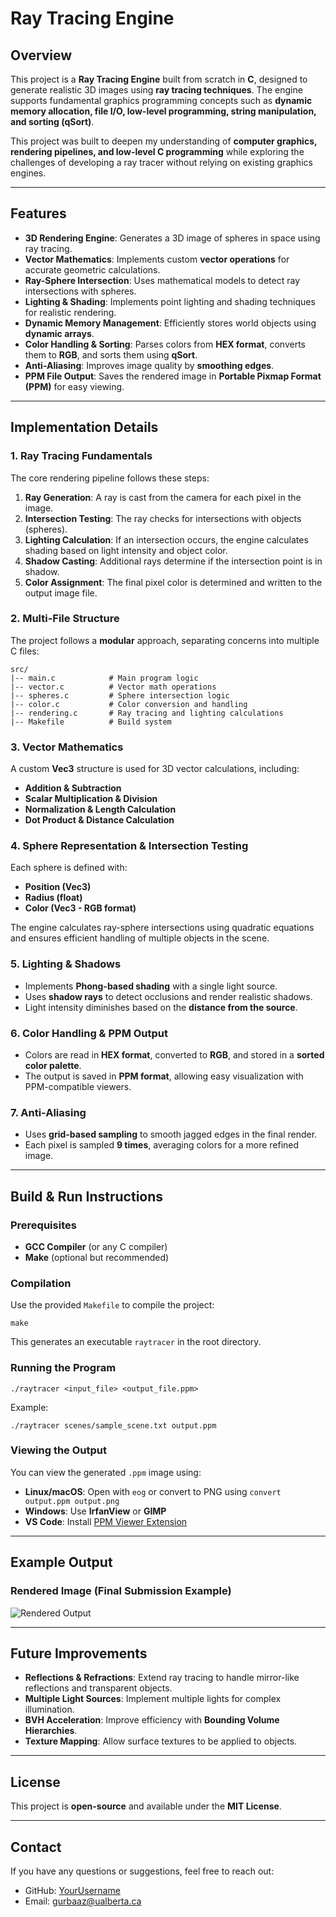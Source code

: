 # Ray Tracing Engine

## Overview
This project is a **Ray Tracing Engine** built from scratch in **C**, designed to generate realistic 3D images using **ray tracing techniques**. The engine supports fundamental graphics programming concepts such as **dynamic memory allocation, file I/O, low-level programming, string manipulation, and sorting (qSort)**.

This project was built to deepen my understanding of **computer graphics, rendering pipelines, and low-level C programming** while exploring the challenges of developing a ray tracer without relying on existing graphics engines.

---

## Features
- **3D Rendering Engine**: Generates a 3D image of spheres in space using ray tracing.
- **Vector Mathematics**: Implements custom **vector operations** for accurate geometric calculations.
- **Ray-Sphere Intersection**: Uses mathematical models to detect ray intersections with spheres.
- **Lighting & Shading**: Implements point lighting and shading techniques for realistic rendering.
- **Dynamic Memory Management**: Efficiently stores world objects using **dynamic arrays**.
- **Color Handling & Sorting**: Parses colors from **HEX format**, converts them to **RGB**, and sorts them using **qSort**.
- **Anti-Aliasing**: Improves image quality by **smoothing edges**.
- **PPM File Output**: Saves the rendered image in **Portable Pixmap Format (PPM)** for easy viewing.

---

## Implementation Details
### 1. Ray Tracing Fundamentals
The core rendering pipeline follows these steps:
1. **Ray Generation**: A ray is cast from the camera for each pixel in the image.
2. **Intersection Testing**: The ray checks for intersections with objects (spheres).
3. **Lighting Calculation**: If an intersection occurs, the engine calculates shading based on light intensity and object color.
4. **Shadow Casting**: Additional rays determine if the intersection point is in shadow.
5. **Color Assignment**: The final pixel color is determined and written to the output image file.

### 2. Multi-File Structure
The project follows a **modular** approach, separating concerns into multiple C files:
```
src/
|-- main.c            # Main program logic
|-- vector.c          # Vector math operations
|-- spheres.c         # Sphere intersection logic
|-- color.c           # Color conversion and handling
|-- rendering.c       # Ray tracing and lighting calculations
|-- Makefile          # Build system
```

### 3. Vector Mathematics
A custom **Vec3** structure is used for 3D vector calculations, including:
- **Addition & Subtraction**
- **Scalar Multiplication & Division**
- **Normalization & Length Calculation**
- **Dot Product & Distance Calculation**

### 4. Sphere Representation & Intersection Testing
Each sphere is defined with:
- **Position (Vec3)**
- **Radius (float)**
- **Color (Vec3 - RGB format)**

The engine calculates ray-sphere intersections using quadratic equations and ensures efficient handling of multiple objects in the scene.

### 5. Lighting & Shadows
- Implements **Phong-based shading** with a single light source.
- Uses **shadow rays** to detect occlusions and render realistic shadows.
- Light intensity diminishes based on the **distance from the source**.

### 6. Color Handling & PPM Output
- Colors are read in **HEX format**, converted to **RGB**, and stored in a **sorted color palette**.
- The output is saved in **PPM format**, allowing easy visualization with PPM-compatible viewers.

### 7. Anti-Aliasing
- Uses **grid-based sampling** to smooth jagged edges in the final render.
- Each pixel is sampled **9 times**, averaging colors for a more refined image.

---

## Build & Run Instructions
### Prerequisites
- **GCC Compiler** (or any C compiler)
- **Make** (optional but recommended)

### Compilation
Use the provided `Makefile` to compile the project:
```
make
```
This generates an executable `raytracer` in the root directory.

### Running the Program
```
./raytracer <input_file> <output_file.ppm>
```
Example:
```
./raytracer scenes/sample_scene.txt output.ppm
```

### Viewing the Output
You can view the generated `.ppm` image using:
- **Linux/macOS**: Open with `eog` or convert to PNG using `convert output.ppm output.png`
- **Windows**: Use **IrfanView** or **GIMP**
- **VS Code**: Install [PPM Viewer Extension](https://marketplace.visualstudio.com/items?itemName=ngtystr.ppm-pgm-viewer-for-vscode)

---

## Example Output
### **Rendered Image (Final Submission Example)**
![Rendered Output](assets/rendered_output.png)

---

## Future Improvements
- **Reflections & Refractions**: Extend ray tracing to handle mirror-like reflections and transparent objects.
- **Multiple Light Sources**: Implement multiple lights for complex illumination.
- **BVH Acceleration**: Improve efficiency with **Bounding Volume Hierarchies**.
- **Texture Mapping**: Allow surface textures to be applied to objects.

---

## License
This project is **open-source** and available under the **MIT License**.

---

## Contact
If you have any questions or suggestions, feel free to reach out:
- GitHub: [YourUsername](https://github.com/YourUsername)
- Email: gurbaaz@ualberta.ca

